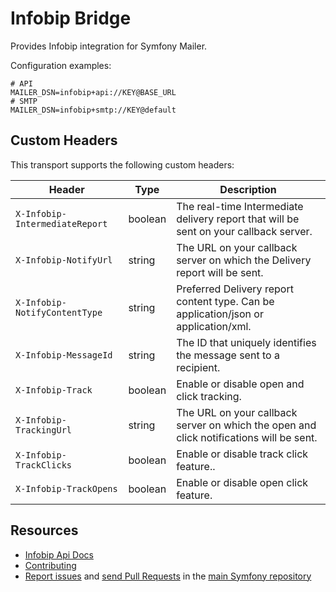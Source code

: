 Infobip Bridge
==============

Provides Infobip integration for Symfony Mailer.

Configuration examples:

```dotenv
# API
MAILER_DSN=infobip+api://KEY@BASE_URL
# SMTP
MAILER_DSN=infobip+smtp://KEY@default
```

Custom Headers
--------------

This transport supports the following custom headers:

| Header                         | Type    | Description                                                                             |
|--------------------------------|---------|-----------------------------------------------------------------------------------------|
| `X-Infobip-IntermediateReport` | boolean | The real-time Intermediate delivery report that will be sent on your callback server.   |
| `X-Infobip-NotifyUrl`          | string  | The URL on your callback server on which the Delivery report will be sent.              |
| `X-Infobip-NotifyContentType`  | string  | Preferred Delivery report content type. Can be application/json or application/xml.     |
| `X-Infobip-MessageId`          | string  | The ID that uniquely identifies the message sent to a recipient.                        |
| `X-Infobip-Track`              | boolean | Enable or disable open and click tracking.                                              |
| `X-Infobip-TrackingUrl`        | string  | The URL on your callback server on which the open and click notifications will be sent. |
| `X-Infobip-TrackClicks`        | boolean | Enable or disable track click feature..                                                 |
| `X-Infobip-TrackOpens`         | boolean | Enable or disable open click feature.                                                   |

Resources
---------

 * [Infobip Api Docs](https://www.infobip.com/docs/api#channels/email)
 * [Contributing](https://symfony.com/doc/current/contributing/index.html)
 * [Report issues](https://github.com/symfony/symfony/issues) and
   [send Pull Requests](https://github.com/symfony/symfony/pulls)
   in the [main Symfony repository](https://github.com/symfony/symfony)
